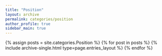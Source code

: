 ```yaml
---
title: "Position"
layout: archive
permalink: categories/position
author_profile: true
sidebar_main: true
---
```



{% assign posts = site.categories.Position %}
{% for post in posts %} {% include archive-single.html type=page.entries_layout %} {% endfor %}